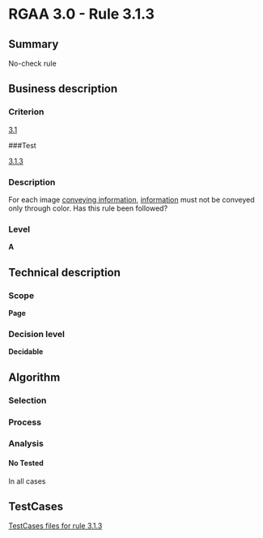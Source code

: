 # RGAA 3.0 -  Rule 3.1.3

## Summary

No-check rule

## Business description

### Criterion

[3.1](http://disic.github.io/rgaa_referentiel_en/RGAA3.0_Criteria_English_version_v1.html#crit-3-1)

###Test

[3.1.3](http://disic.github.io/rgaa_referentiel_en/RGAA3.0_Criteria_English_version_v1.html#test-3-1-3)

### Description
For each image <a href="http://disic.github.io/rgaa_referentiel_en/RGAA3.0_Glossary_English_version_v1.html#mInfoDonneeCouleur">conveying
  information</a>, <a href="http://disic.github.io/rgaa_referentiel_en/RGAA3.0_Glossary_English_version_v1.html#mInfoCouleur">information</a>
    must not be conveyed only through color. Has this rule been
    followed? 


### Level

**A**

## Technical description

### Scope

**Page**

### Decision level

**Decidable**

## Algorithm

### Selection

### Process

### Analysis

#### No Tested 

In all cases








##  TestCases 

[TestCases files for rule 3.1.3](https://github.com/Asqatasun/Asqatasun/tree/master/rules/rules-rgaa3.0/src/test/resources/testcases/rgaa30/Rgaa30Rule030103/) 


